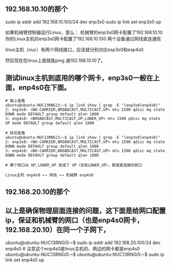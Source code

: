 ## 192.168.10.10的那个
sudo ip addr add 192.168.10.100/24 dev enp3s0
sudo ip link set enp3s0 up

如果机械臂控制器运行Linux，那么：
机械臂的enp3s0网卡配置了192.168.10.10
你的Linux主机的enp3s0网卡配置了192.168.10.100
两个设备通过网线直连通信

linux主机（nuc）有两个网线接口，应该就分别对应esp3s0和esp4s0.

然后现在在linux上面就能ping 通192.168.10.10了。


## 测试linux主机到底用的哪个网卡，enp3s0一般在上面，enp4s0在下面。
```
# 插上查看
ubuntu@ubuntu-NUC13RNGi5:~$ ip link show | grep -E "(enp3s0|enp4s0)"
2: enp3s0: <NO-CARRIER,BROADCAST,MULTICAST,UP> mtu 1500 qdisc mq state DOWN mode DEFAULT group default qlen 1000
3: enp4s0: <BROADCAST,MULTICAST,UP,LOWER_UP> mtu 1500 qdisc mq state UP mode DEFAULT group default qlen 1000

# 拔后查看
ubuntu@ubuntu-NUC13RNGi5:~$ ip link show | grep -E "(enp3s0|enp4s0)"
2: enp3s0: <NO-CARRIER,BROADCAST,MULTICAST,UP> mtu 1500 qdisc mq state DOWN mode DEFAULT group default qlen 1000
3: enp4s0: <NO-CARRIER,BROADCAST,MULTICAST,UP> mtu 1500 qdisc mq state DOWN mode DEFAULT group default qlen 1000

# 哪个网口从 UP,LOWER_UP 变成了 UP（没有LOWER_UP），那就是连接的网口
```
`Linux主机 enp4s0 ←→ 网线 ←→ 机械臂 enp4s0`

## 192.168.20.10的那个
## 以上是确保物理层面连接的问题，这下面是给网口配置ip，保证和机械臂的网口（也是enp4s0网卡，192.168.20.10）在同一个子网下，
ubuntu@ubuntu-NUC13RNGi5:~$ sudo ip addr add 192.168.20.100/24 dev enp4s0 # 注意这个enp4s0是linux主机的，两边的网卡都是enp4s0
ubuntu@ubuntu-NUC13RNGi5:~$ 
ubuntu@ubuntu-NUC13RNGi5:~$ sudo ip link set enp4s0 up

